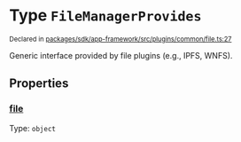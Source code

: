 # Type `FileManagerProvides`
<sub>Declared in [packages/sdk/app-framework/src/plugins/common/file.ts:27](https://github.com/dxos/dxos/blob/88f322397/packages/sdk/app-framework/src/plugins/common/file.ts#L27)</sub>


Generic interface provided by file plugins (e.g., IPFS, WNFS).

## Properties
### [file](https://github.com/dxos/dxos/blob/88f322397/packages/sdk/app-framework/src/plugins/common/file.ts#L28)
Type: <code>object</code>





